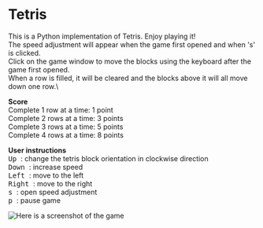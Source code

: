 # Tetris 
This is a Python implementation of Tetris. Enjoy playing it!\
The speed adjustment will appear when the game first opened and when 's' is clicked.\
Click on the game window to move the blocks using the keyboard after the game first opened.\
When a row is filled, it will be cleared and the blocks above it will all move down one row.\

**Score** \
Complete 1 row at a time: 1 point\
Complete 2 rows at a time: 3 points\
Complete 3 rows at a time: 5 points\
Complete 4 rows at a time: 8 points

**User instructions**  \
<kbd> Up </kbd>: change the tetris block orientation in clockwise direction\
<kbd> Down </kbd>: increase speed\
<kbd> Left </kbd>: move to the left\
<kbd> Right </kbd>: move to the right\
<kbd> s </kbd>: open speed adjustment\
<kbd> p </kbd>: pause game

![Here is a screenshot of the game](https://github.com/yuxuanliu-bsd/tetris/blob/main/Tetris%20Game.png)
